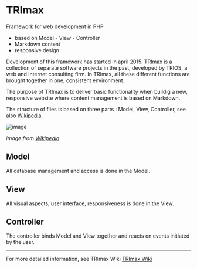 # TRImax

Framework for web development in PHP 

- based on Model - View - Controller
- Markdown content
- responsive design

Development of this framework has started in april 2015. TRImax is a collection of separate software projects in the past, developed by TRIOS, a web and internet consulting firm. In TRImax, all these different functions are brought together in one, consistent environment. 

The purpose of TRImax is to deliver basic functionality when buildig a new, responsive website where content management is based on Markdown.

The structure of files is based on three parts : Model, View, Controller, see also  [Wikipedia](http://en.wikipedia.org/wiki/Model%E2%80%93view%E2%80%93controller).

![image](http://upload.wikimedia.org/wikipedia/commons/b/b5/ModelViewControllerDiagram2.svg)

_image from [Wikipedia](http://nl.wikipedia.org/wiki/Model-view-controller-model)_

## Model

All database management and access is done in the Model.

## View

All visual aspects, user interface, responsiveness is done in the View.

## Controller 

The controller binds Model and View together and reacts on events initiated by the user. 

---

For more detailed information, see TRImax Wiki [TRImax Wiki](https://github.com/triosdirkvos/trimax/wiki)
